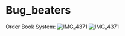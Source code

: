 # Bug_beaters
Order Book System:
![IMG_4371](https://user-images.githubusercontent.com/64749169/146665315-19d9cd7c-d9b2-4e94-a6cd-5c1302d28e9a.jpg)
![IMG_4371](https://user-images.githubusercontent.com/64749169/146665322-47e078fd-da37-4627-9da7-02754e8ff1e4.jpg)
